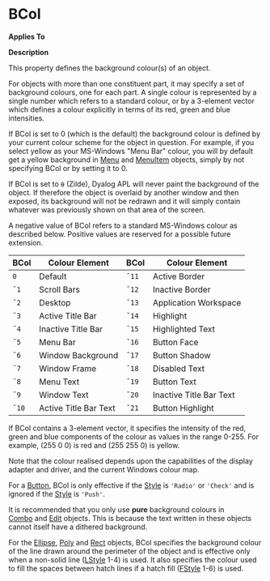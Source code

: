 




<h1 class="heading"><span class="name">BCol</span></h1>

**Applies To**


**Description**


This property defines the background colour(s) of an object.



For objects with
more than one constituent part, it may specify a set of background colours, one
for each part. A single colour is represented by a single number which refers to
a standard colour, or by a 3-element vector which defines a colour explicitly in
terms of its red, green and blue intensities.


If BCol is set to 0 (which is the default) the background colour is defined by your
current colour scheme for the object in question. For example, if you select
yellow as your MS-Windows "Menu Bar" colour, you will by default get a
yellow background in [Menu](./menu.md) and [MenuItem](./menuitem.md) objects, simply by not specifying BCol or by setting it to 0.


If BCol is set to `⍬` (Zilde), Dyalog APL will never paint the background of the object. If therefore the object is overlaid by another window and then exposed, its background will not be redrawn and it will simply contain whatever was previously shown on that area of the screen.



A negative value of BCol refers to a standard MS-Windows colour as described
below. Positive values are reserved for a possible future extension.


| BCol | Colour Element | BCol | Colour Element |
| --- | --- | --- | ---  |
| `0` | Default | `¯11` | Active Border |
| `¯1` | Scroll Bars | `¯12` | Inactive Border |
| `¯2` | Desktop | `¯13` | Application Workspace |
| `¯3` | Active Title Bar | `¯14` | Highlight |
| `¯4` | Inactive Title Bar | `¯15` | Highlighted Text |
| `¯5` | Menu Bar | `¯16` | Button Face |
| `¯6` | Window Background | `¯17` | Button Shadow |
| `¯7` | Window Frame | `¯18` | Disabled Text |
| `¯8` | Menu Text | `¯19` | Button Text |
| `¯9` | Window Text | `¯20` | Inactive Title Bar Text |
| `¯10` | Active Title Bar Text | `¯21` | Button Highlight |



If BCol contains a 3-element vector, it specifies the intensity of the red,
green and blue components of the colour as values in the range 0-255. For
example, (255 0 0) is red and (255 255 0) is yellow.


Note that the colour realised depends upon the capabilities of the display
adapter and driver, and the current Windows colour map.


For a [Button](./button.md), BCol is only effective if the
[Style](style.md) is `'Radio'` or `'Check'` and is ignored if the [Style](style.md) is `'Push'`.


It is recommended that you only use **pure** background colours in [Combo](./combo.md) and [Edit](./edit.md) objects. This is because the text
written in these objects cannot itself have a dithered background.


For the [Ellipse](./ellipse.md), [Poly](./poly.md) and [Rect](./rect.md) objects, BCol specifies the background
colour of the line drawn around the perimeter of the object and is effective
only when a non-solid line ([LStyle](lstyle.md) 1-4) is
used. It also specifies the colour used to fill the spaces between hatch lines
if a hatch fill ([FStyle](fstyle.md) 1-6) is used.


